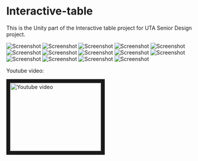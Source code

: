 # Interactive-table
This is the Unity part of the Interactive table project for UTA Senior Design project.

![Screenshot](img/1.jpg)
![Screenshot](img/2.jpg)
![Screenshot](img/3.jpg)
![Screenshot](img/4.jpg)
![Screenshot](img/5.jpg)
![Screenshot](img/6.jpg)
![Screenshot](img/7.jpg)
![Screenshot](img/8.jpg)
![Screenshot](img/9.jpg)
![Screenshot](img/10.jpg)
![Screenshot](img/11.jpg)
![Screenshot](img/12.jpg)
![Screenshot](img/13.jpg)
![Screenshot](img/14.jpg)

Youtube video:

<a href="https://youtu.be/xtChRZFJmA8" target="_blank"><img src="https://img.youtube.com/vi/xtChRZFJmA8/hqdefault.jpg" 
alt="Youtube video" width="240" height="180" border="10" /></a>

